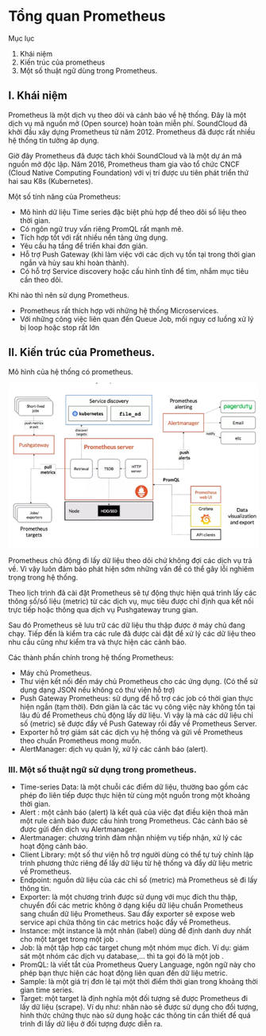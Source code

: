 # Tổng quan Prometheus

Mục lục 
1. Khái niệm
2. Kiến trúc của prometheus
3. Một số thuật ngữ dùng trong Prometheus.


## I. Khái niệm
Prometheus là một dịch vụ theo dõi và cảnh báo về hệ thống. Đây là một dịch vụ mã nguồn mở (Open source) hoàn toàn miễn phí. SoundCloud đã khởi đầu xây dựng Prometheus từ năm 2012. Prometheus đã được rất nhiều hệ thống tin tưởng áp dụng. 

Giờ đây Prometheus đã được tách khỏi SoundCloud và là một dự án mã nguồn mở độc lập. Năm 2016, Prometheus tham gia vào tổ chức CNCF (Cloud Native Computing Foundation) với vị trí được ưu tiên phát triển thứ hai sau K8s (Kubernetes).


Một số tính năng của Prometheus:
- Mô hình dữ liệu Time series đặc biệt phù hợp để theo dõi số liệu theo thời gian.
- Có ngôn ngữ truy vấn riêng PromQL rất mạnh mẽ.
- Tích hợp tốt với rất nhiều nền tảng ứng dụng.
- Yêu cầu hạ tầng để triển khai đơn giản.
- Hỗ trợ Push Gateway (khi làm việc với các dịch vụ tồn tại trong thời gian ngắn và hủy sau khi hoàn thành).
- Có hỗ trợ Service discovery hoặc cấu hình tĩnh để tìm, nhắm mục tiêu cần theo dõi.

Khi nào thì nên sử dụng Prometheus.
- Prometheus rất thích hợp với những hệ thống Microservices.
- Với những công việc liên quan đến Queue Job, mối nguy cơ luồng xử lý bị loop hoặc stop rất lớn

## II. Kiến trúc của Prometheus.
Mô hình của hệ thống có prometheus.

![container runtime](https://github.com/Duc-NA/PythonStudy/blob/main/Document/Document_Images/K8S/19_prometheus_structure.png)

Prometheus chủ động đi lấy dữ liệu theo dõi chứ không đợi các dịch vụ trả về. Vì vậy luôn đảm bảo phát hiện sớm những vấn đề có thể gây lỗi nghiêm trọng trong hệ thống.

Theo lịch trình đã cài đặt Prometheus sẽ tự động thực hiện quá trình lấy các thông số/số liệu (metric) từ các dịch vụ, mục tiêu được chỉ định qua kết nối trực tiếp hoặc thông qua dịch vụ Pushgateway trung gian. 

Sau đó Prometheus sẽ lưu trữ các dữ liệu thu thập được ở máy chủ đang chạy. Tiếp đến là kiểm tra các rule đã được cài đặt để xử lý các dữ liệu theo nhu cầu cũng như kiểm tra và thực hiện các cảnh báo.

Các thành phần chính trong hệ thống Prometheus:
- Máy chủ Prometheus.
- Thư viện kết nối đến máy chủ Prometheus cho các ứng dụng. (Có thể sử dụng dạng JSON nếu không có thư viện hỗ trợ)
- Push Gateway Prometheus: sử dụng để hỗ trợ các job có thời gian thực hiện ngắn (tạm thời). Đơn giản là các tác vụ công việc này không tồn tại lâu đủ để Prometheus chủ động lấy dữ liệu. Vì vậy là mà các dữ liệu chỉ số (metric) sẽ được đẩy về Push Gateway rồi đẩy về Prometheus Server.
- Exporter hỗ trợ giám sát các dịch vụ hệ thống và gửi về Prometheus theo chuẩn Prometheus mong muốn.
- AlertManager: dịch vụ quản lý, xử lý các cảnh báo (alert).

### III. Một số thuật ngữ sử dụng trong prometheus.
- Time-series Data: là một chuỗi các điểm dữ liệu, thường bao gồm các phép đo liên tiếp được thực hiện từ cùng một nguồn trong một khoảng thời gian.
- Alert : một cảnh báo (alert) là kết quả của việc đạt điều kiện thoả mãn một rule cảnh báo được cấu hình trong Prometheus. Các cảnh báo sẽ được gửi đến dịch vụ Alertmanager.
- Alertmanager: chương trình đảm nhận nhiệm vụ tiếp nhận, xử lý các hoạt động cảnh báo.
- Client Library: một số thư viện hỗ trợ người dùng có thể tự tuỳ chỉnh lập trình phương thức riêng để lấy dữ liệu từ hệ thống và đẩy dữ liệu metric về Prometheus.
- Endpoint: nguồn dữ liệu của các chỉ số (metric) mà Prometheus sẽ đi lấy thông tin.
- Exporter: là một chương trình được sử dụng với mục đích thu thập, chuyển đổi các metric không ở dạng kiểu dữ liệu chuẩn Prometheus sang chuẩn dữ liệu Prometheus. Sau đấy exporter sẽ expose web service api chứa thông tin các metrics hoặc đẩy về Prometheus.
- Instance: một instance là một nhãn (label) dùng để định danh duy nhất cho một target trong một job .
- Job: là một tập hợp các target chung một nhóm mục đích. Ví dụ: giám sát một nhóm các dịch vụ database,… thì ta gọi đó là một job .
- PromQL: là viết tắt của Prometheus Query Language, ngôn ngữ này cho phép bạn thực hiện các hoạt động liên quan đến dữ liệu metric.
- Sample: là một giá trị đơn lẻ tại một thời điểm thời gian trong khoảng thời gian time series.
- Target: một target là định nghĩa một đối tượng sẽ được Prometheus đi lấy dữ liệu (scrape). Ví dụ như: nhãn nào sẽ được sử dụng cho đối tượng, hình thức chứng thực nào sử dụng hoặc các thông tin cần thiết để quá trình đi lấy dữ liệu ở đối tượng được diễn ra.
